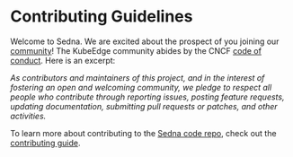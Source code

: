 # Contributing Guidelines

Welcome to Sedna. We are excited about the prospect of you joining our [community](https://github.com/kubeedge/community)! The KubeEdge community abides by the CNCF [code of conduct](CODE-OF-CONDUCT.md). Here is an excerpt:

_As contributors and maintainers of this project, and in the interest of fostering an open and welcoming community, we pledge to respect all people who contribute through reporting issues, posting feature requests, updating documentation, submitting pull requests or patches, and other activities._

To learn more about contributing to the [Sedna code repo](README.md), check out the [contributing guide](docs/contributing/getting-started.md).

